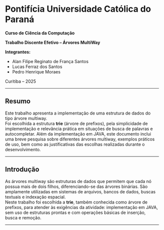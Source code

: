 # Pontifícia Universidade Católica do Paraná  
**Curso de Ciência da Computação**  

**Trabalho Discente Efetivo – Árvores MultiWay**  

**Integrantes:**  
- Alan Filipe Reginato de França Santos  
- Lucas Ferraz dos Santos  
- Pedro Henrique Moraes  

Curitiba – 2025  

---

## Resumo

Este trabalho apresenta a implementação de uma estrutura de dados do tipo árvore multiway.  
Foi escolhida a estrutura **trie** (árvore de prefixos), pela simplicidade de implementação e relevância prática em situações de busca de palavras e autocompletar. Além da implementação em JAVA, este documento inclui uma breve pesquisa sobre diferentes árvores multiway, exemplos práticos de uso, bem como as justificativas das escolhas realizadas durante o desenvolvimento.

---

## Introdução

As árvores multiway são estruturas de dados que permitem que cada nó possua mais de dois filhos, diferenciando-se das árvores binárias. São amplamente utilizadas em sistemas de arquivos, bancos de dados, buscas textuais e indexação espacial.  
Neste trabalho foi escolhida a **trie**, também conhecida como árvore de prefixos, para atender às exigências da atividade: implementação em JAVA, sem uso de estruturas prontas e com operações básicas de inserção, busca e remoção.

---
